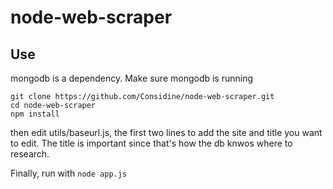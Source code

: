 # node-web-scraper

## Use
mongodb is a dependency.  Make sure mongodb is running

```
git clone https://github.com/Considine/node-web-scraper.git
cd node-web-scraper
npm install
```

then edit utils/baseurl.js, the first two lines to add the site and title you want to edit. The title is important since that's how the db knwos where to research.


Finally, run with ```node app.js```
